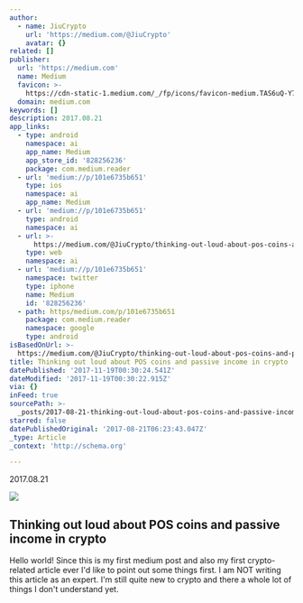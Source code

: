 ```yaml
---
author:
  - name: JiuCrypto
    url: 'https://medium.com/@JiuCrypto'
    avatar: {}
related: []
publisher:
  url: 'https://medium.com'
  name: Medium
  favicon: >-
    https://cdn-static-1.medium.com/_/fp/icons/favicon-medium.TAS6uQ-Y7kcKgi0xjcYHXw.ico
  domain: medium.com
keywords: []
description: 2017.08.21
app_links:
  - type: android
    namespace: ai
    app_name: Medium
    app_store_id: '828256236'
    package: com.medium.reader
  - url: 'medium://p/101e6735b651'
    type: ios
    namespace: ai
    app_name: Medium
  - url: 'medium://p/101e6735b651'
    type: android
    namespace: ai
  - url: >-
      https://medium.com/@JiuCrypto/thinking-out-loud-about-pos-coins-and-passive-income-in-crypto-101e6735b651
    type: web
    namespace: ai
  - url: 'medium://p/101e6735b651'
    namespace: twitter
    type: iphone
    name: Medium
    id: '828256236'
  - path: https/medium.com/p/101e6735b651
    package: com.medium.reader
    namespace: google
    type: android
isBasedOnUrl: >-
  https://medium.com/@JiuCrypto/thinking-out-loud-about-pos-coins-and-passive-income-in-crypto-101e6735b651
title: Thinking out loud about POS coins and passive income in crypto
datePublished: '2017-11-19T00:30:24.541Z'
dateModified: '2017-11-19T00:30:22.915Z'
via: {}
inFeed: true
sourcePath: >-
  _posts/2017-08-21-thinking-out-loud-about-pos-coins-and-passive-income-in-cryp.md
starred: false
datePublishedOriginal: '2017-08-21T06:23:43.047Z'
_type: Article
_context: 'http://schema.org'

---
```

2017.08.21

<article style=""><img src="https://imgflo.herokuapp.com/graph/2b2431f8e7ba7b0/da63c4308e920fff8ba6a76ac53304d1/noop.jpeg?input=https%3A%2F%2Fcdn-images-1.medium.com%2Fmax%2F1200%2F1*D2qDNyEldHlINWtMIdBKiw.jpeg" /><h1>Thinking out loud about POS coins and passive income in crypto</h1><p>Hello world! Since this is my first medium post and also my first crypto-related article ever I'd like to point out some things first. I am NOT writing this article as an expert. I'm still quite new to crypto and there a whole lot of things I don't understand yet.</p></article>